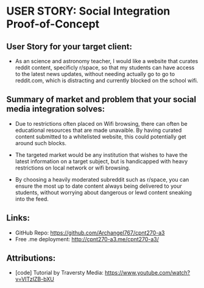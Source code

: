 # USER STORY: Social Integration Proof-of-Concept

## User Story for your target client:
- As an science and astronomy teacher, I would like a website that curates reddit content, specificly r/space, so that my students can have access to the latest news updates, without needing actually go to go to reddit.com, which is distracting and currently blocked on the school wifi.

## Summary of market and problem that your social media integration solves:
- Due to restrictions often placed on Wifi browsing, there can often be educational resources that are made unavaible.  By having curated content submitted to a whitelisted website, this could potentially get around such blocks.

- The targeted market would be any institution that wishes to have the latest information on a target subject, but is handicapped with heavy restrictions on local network or wifi browsing. 

- By choosing a heavily moderated subreddit such as r/space, you can ensure the most up to date content always being delivered to your students, without worrying about dangerous or lewd content sneaking into the feed.


## Links:
- GitHub Repo: https://github.com/Archangel767/cpnt270-a3
- Free .me deployment: http://cpnt270-a3.me/cpnt270-a3/


## Attributions:
- [code] Tutorial by Traversty Media: https://www.youtube.com/watch?v=VITzIZB-bXU
